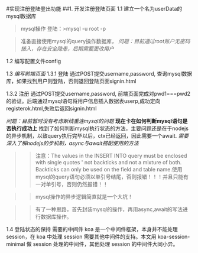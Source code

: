 #实现注册登陆登出功能
##1. 开发注册登陆页面
1.1 建立一个名为userData的mysql数据库
>mysql操作
登陆：>mysql -u root -p

>准备直接使用mysql的query操作数据库，
_问题：目前通过root账户无密码接入，存在安全隐患，后期需要更改用户_

1.2 编写配置文件config

1.3 _编写前端页面_
1.3.1 登陆
  通过POST提交username,password, 查询mysql数据库，如果找到用户则登陆，否则退回登陆页面signin.html
  

1.3.2 注册
  通过POST提交username,password, 前端页面完成对pwd1===pwd2的验证。后端通过mysql语句将用户信息插入数据表userp,成功定向registerok.html,失败后返回signin.html

_问题：目前暂时没有考虑断线重连mysql的问题_
**现在卡在如何判断mysql语句是否执行成功上**
找到了如何判断mysql执行状态的方法，主要问题还是在于nodejs的异步机制，以致query执行完毕以后，ctx已经返回，因此需要一个await.
_需要深入了解nodejs的步机制，async与await搭配使用的方法_

>>注意：The values in the INSERT INTO query must be enclosed with single quotes ' not backticks and not a mixture of both. Backticks can only be used on the field and table name.使用mysql的query语句必须以单引号结尾，否则报错！！！并且只能有一对单引号，否则仍然报错！！

>>mysql操作的异步逻辑简直就是一个大坑！

>>有了一种思路，首先封装mysql的操作，再用async,await的写法进行数据库操作。

1.4 登陆状态的保持
需要的中间件
koa 是一个中间件框架，本身并不能处理 session，在 koa 中处理 session 需要其他中间件的支持。本文用 koa-session-minimal 做 session 处理的中间件，其他处理 session 的中间件大同小异。